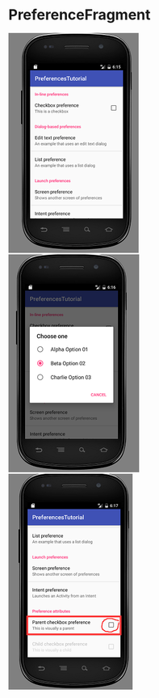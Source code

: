 # PreferenceFragment
![dd](https://github.com/2pommmmmmm/PreferenceFragment/blob/master/photo/1.png)
![dd](https://github.com/2pommmmmmm/PreferenceFragment/blob/master/photo/2.png)
![dd](https://github.com/2pommmmmmm/PreferenceFragment/blob/master/photo/3.png)

